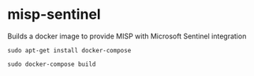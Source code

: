 # misp-sentinel
Builds a docker image to provide MISP with Microsoft Sentinel integration

`sudo apt-get install docker-compose`

`sudo docker-compose build`
